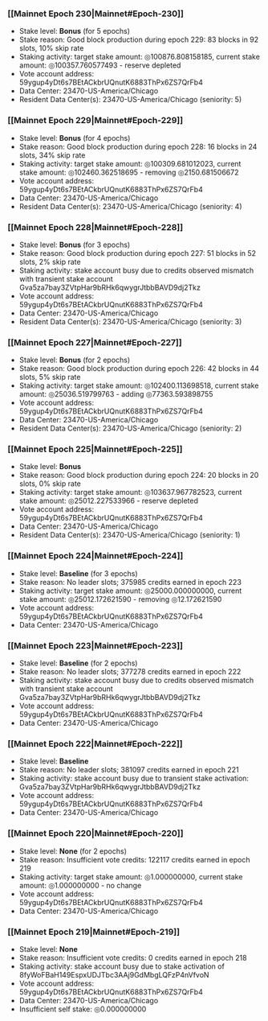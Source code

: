 ### [[Mainnet Epoch 230|Mainnet#Epoch-230]]
* Stake level: **Bonus** (for 5 epochs)
* Stake reason: Good block production during epoch 229: 83 blocks in 92 slots, 10% skip rate
* Staking activity: target stake amount: ◎100876.808158185, current stake amount: ◎100357.760577493 - reserve depleted
* Vote account address: 59ygup4yDt6s7BEtACkbrUQnutK6883ThPx6ZS7QrFb4
* Data Center: 23470-US-America/Chicago
* Resident Data Center(s): 23470-US-America/Chicago (seniority: 5)
### [[Mainnet Epoch 229|Mainnet#Epoch-229]]
* Stake level: **Bonus** (for 4 epochs)
* Stake reason: Good block production during epoch 228: 16 blocks in 24 slots, 34% skip rate
* Staking activity: target stake amount: ◎100309.681012023, current stake amount: ◎102460.362518695 - removing ◎2150.681506672
* Vote account address: 59ygup4yDt6s7BEtACkbrUQnutK6883ThPx6ZS7QrFb4
* Data Center: 23470-US-America/Chicago
* Resident Data Center(s): 23470-US-America/Chicago (seniority: 4)
### [[Mainnet Epoch 228|Mainnet#Epoch-228]]
* Stake level: **Bonus** (for 3 epochs)
* Stake reason: Good block production during epoch 227: 51 blocks in 52 slots, 2% skip rate
* Staking activity: stake account busy due to credits observed mismatch with transient stake account Gva5za7bay3ZVtpHar9bRHk6qwygrJtbbBAVD9dj2Tkz
* Vote account address: 59ygup4yDt6s7BEtACkbrUQnutK6883ThPx6ZS7QrFb4
* Data Center: 23470-US-America/Chicago
* Resident Data Center(s): 23470-US-America/Chicago (seniority: 3)
### [[Mainnet Epoch 227|Mainnet#Epoch-227]]
* Stake level: **Bonus** (for 2 epochs)
* Stake reason: Good block production during epoch 226: 42 blocks in 44 slots, 5% skip rate
* Staking activity: target stake amount: ◎102400.113698518, current stake amount: ◎25036.519799763 - adding ◎77363.593898755
* Vote account address: 59ygup4yDt6s7BEtACkbrUQnutK6883ThPx6ZS7QrFb4
* Data Center: 23470-US-America/Chicago
* Resident Data Center(s): 23470-US-America/Chicago (seniority: 2)
### [[Mainnet Epoch 225|Mainnet#Epoch-225]]
* Stake level: **Bonus**
* Stake reason: Good block production during epoch 224: 20 blocks in 20 slots, 0% skip rate
* Staking activity: target stake amount: ◎103637.967782523, current stake amount: ◎25012.227533966 - reserve depleted
* Vote account address: 59ygup4yDt6s7BEtACkbrUQnutK6883ThPx6ZS7QrFb4
* Data Center: 23470-US-America/Chicago
* Resident Data Center(s): 23470-US-America/Chicago (seniority: 1)
### [[Mainnet Epoch 224|Mainnet#Epoch-224]]
* Stake level: **Baseline** (for 3 epochs)
* Stake reason: No leader slots; 375985 credits earned in epoch 223
* Staking activity: target stake amount: ◎25000.000000000, current stake amount: ◎25012.172621590 - removing ◎12.172621590
* Vote account address: 59ygup4yDt6s7BEtACkbrUQnutK6883ThPx6ZS7QrFb4
* Data Center: 23470-US-America/Chicago
### [[Mainnet Epoch 223|Mainnet#Epoch-223]]
* Stake level: **Baseline** (for 2 epochs)
* Stake reason: No leader slots; 377278 credits earned in epoch 222
* Staking activity: stake account busy due to credits observed mismatch with transient stake account Gva5za7bay3ZVtpHar9bRHk6qwygrJtbbBAVD9dj2Tkz
* Vote account address: 59ygup4yDt6s7BEtACkbrUQnutK6883ThPx6ZS7QrFb4
* Data Center: 23470-US-America/Chicago
### [[Mainnet Epoch 222|Mainnet#Epoch-222]]
* Stake level: **Baseline**
* Stake reason: No leader slots; 381097 credits earned in epoch 221
* Staking activity: stake account busy due to transient stake activation: Gva5za7bay3ZVtpHar9bRHk6qwygrJtbbBAVD9dj2Tkz
* Vote account address: 59ygup4yDt6s7BEtACkbrUQnutK6883ThPx6ZS7QrFb4
* Data Center: 23470-US-America/Chicago
### [[Mainnet Epoch 220|Mainnet#Epoch-220]]
* Stake level: **None** (for 2 epochs)
* Stake reason: Insufficient vote credits: 122117 credits earned in epoch 219
* Staking activity: target stake amount: ◎1.000000000, current stake amount: ◎1.000000000 - no change
* Vote account address: 59ygup4yDt6s7BEtACkbrUQnutK6883ThPx6ZS7QrFb4
* Data Center: 23470-US-America/Chicago
### [[Mainnet Epoch 219|Mainnet#Epoch-219]]
* Stake level: **None**
* Stake reason: Insufficient vote credits: 0 credits earned in epoch 218
* Staking activity: stake account busy due to stake activation of 8fyWoFBaH149EspxUDJTbc3AAj9GdMbgLQFzP4nVfvoN
* Vote account address: 59ygup4yDt6s7BEtACkbrUQnutK6883ThPx6ZS7QrFb4
* Data Center: 23470-US-America/Chicago
* Insufficient self stake: ◎0.000000000